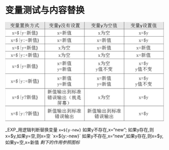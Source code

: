 # 变量测试与内容替换

![变量替换表](https://raw.githubusercontent.com/1515orz/IMGbed/main/note/linux/shell%E5%9F%BA%E7%A1%80/%E5%8F%98%E9%87%8F%E6%B5%8B%E8%AF%95%E4%B8%8E%E5%86%85%E5%AE%B9%E6%9B%BF%E6%8D%A2.md/Snipaste_2022-08-03_10-16-36.png)

_EXP_用逻辑判断替换变量
`x=${y-new}` 如果y不存在,x=“new”; 如果y存在,则x=$y,如果y=空,则x=空
`x=${y:-new}` 如果y不存在,x=“new”,如果y存在,则x=$y,如果y=空,x=新值
*剩下的作用参照图标*





